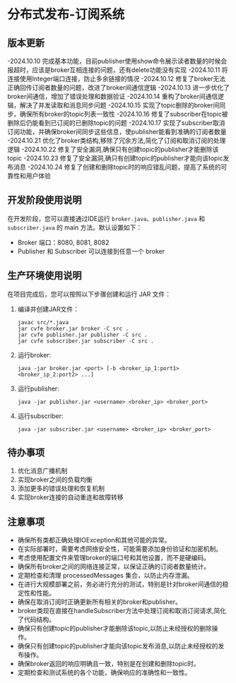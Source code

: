 # 分布式发布-订阅系统

## 版本更新

 -2024.10.10 完成基本功能，目前publisher使用show命令展示读者数量的时候会报超时，应该是broker互相连接的问题，还有delete功能没有实现
 -2024.10.11 将连接使用Integer端口连接，防止多余链接的情况
 -2024.10.12 修复了broker无法正确回传订阅者数量的问题，改进了broker间通信逻辑
 -2024.10.13 进一步优化了broker间通信，增加了错误处理和数据验证
 -2024.10.14 重构了broker间通信逻辑，解决了并发读取和消息同步问题
 -2024.10.15 实现了topic删除的broker间同步，确保所有broker的topic列表一致性
 -2024.10.16 修复了subscriber在topic被删除后仍能看到已订阅的已删除topic的问题
 -2024.10.17 实现了subscriber取消订阅功能，并确保broker间同步这些信息，使publisher能看到准确的订阅者数量
 -2024.10.21 优化了broker类结构,移除了冗余方法,简化了订阅和取消订阅的处理逻辑
 -2024.10.22 修复了安全漏洞,确保只有创建topic的publisher才能删除该topic
 -2024.10.23 修复了安全漏洞,确只有创建topic的publisher才能向该topic发布消息
 -2024.10.24 修复了创建和删除topic时的响应错乱问题，提高了系统的可靠性和用户体验

## 开发阶段使用说明

在开发阶段，您可以直接通过IDE运行 `broker.java`、`publisher.java` 和 `subscriber.java` 的 main 方法。默认设置如下：

- Broker 端口：8080, 8081, 8082
- Publisher 和 Subscriber 可以连接到任意一个 broker

## 生产环境使用说明

在项目完成后，您可以按照以下步骤创建和运行 JAR 文件：

1. 编译并创建JAR文件：
   ```
   javac src/*.java
   jar cvfe broker.jar broker -C src .
   jar cvfe publisher.jar publisher -C src .
   jar cvfe subscriber.jar subscriber -C src .
   ```

2. 运行broker:
   ```
   java -jar broker.jar <port> [-b <broker_ip_1:port1> <broker_ip_2:port2> ...]
   ```

3. 运行publisher:
   ```
   java -jar publisher.jar <username> <broker_ip> <broker_port>
   ```

4. 运行subscriber:
   ```
   java -jar subscriber.jar <username> <broker_ip> <broker_port>
   ```

## 待办事项

1. 优化消息广播机制
2. 实现broker之间的负载均衡
3. 添加更多的错误处理和恢复机制
4. 实现broker连接的自动重连和故障转移

## 注意事项

- 确保所有类都正确处理IOException和其他可能的异常。
- 在实际部署时，需要考虑网络安全性，可能需要添加身份验证和加密机制。
- 考虑使用配置文件来管理broker的端口号和其他设置，而不是硬编码。
- 确保所有broker之间的网络连接正常，以保证正确的订阅者数量统计。
- 定期检查和清理 processedMessages 集合，以防止内存泄漏。
- 在进行大规模部署之前，务必进行充分的测试，特别是针对broker间通信的稳定性和性能。
- 确保在取消订阅时正确更新所有相关的broker和publisher。
- broker类现在直接在handleSubscriber方法中处理订阅和取消订阅请求,简化了代码结构。
- 确保只有创建topic的publisher才能删除该topic,以防止未经授权的删除操作。
- 确保只有创建topic的publisher才能向该topic发布消息,以防止未经授权的发布操作。
- 确保broker返回的响应明确且一致，特别是在创建和删除topic时。
- 定期检查和测试系统的各个功能，确保响应的准确性和一致性。